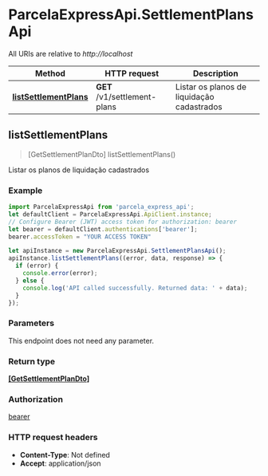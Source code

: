 # ParcelaExpressApi.SettlementPlansApi

All URIs are relative to *http://localhost*

Method | HTTP request | Description
------------- | ------------- | -------------
[**listSettlementPlans**](SettlementPlansApi.md#listSettlementPlans) | **GET** /v1/settlement-plans | Listar os planos de liquidação cadastrados



## listSettlementPlans

> [GetSettlementPlanDto] listSettlementPlans()

Listar os planos de liquidação cadastrados

### Example

```javascript
import ParcelaExpressApi from 'parcela_express_api';
let defaultClient = ParcelaExpressApi.ApiClient.instance;
// Configure Bearer (JWT) access token for authorization: bearer
let bearer = defaultClient.authentications['bearer'];
bearer.accessToken = "YOUR ACCESS TOKEN"

let apiInstance = new ParcelaExpressApi.SettlementPlansApi();
apiInstance.listSettlementPlans((error, data, response) => {
  if (error) {
    console.error(error);
  } else {
    console.log('API called successfully. Returned data: ' + data);
  }
});
```

### Parameters

This endpoint does not need any parameter.

### Return type

[**[GetSettlementPlanDto]**](GetSettlementPlanDto.md)

### Authorization

[bearer](../README.md#bearer)

### HTTP request headers

- **Content-Type**: Not defined
- **Accept**: application/json

